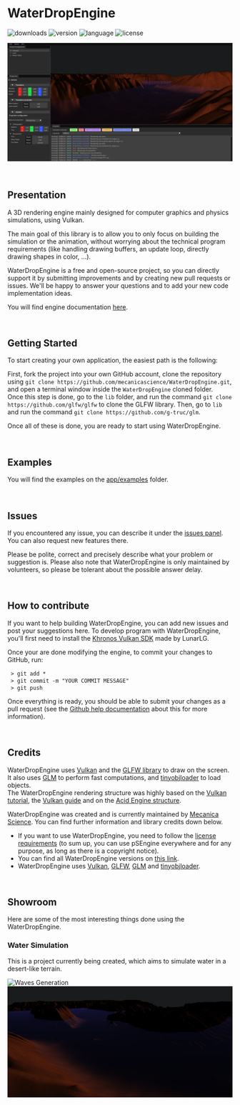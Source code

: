 # WaterDropEngine

![downloads](https://img.shields.io/github/downloads/MecanicaScience/WaterDropEngine/total)
![version](https://img.shields.io/github/v/release/mecanicascience/WaterDropEngine)
![language](https://img.shields.io/badge/Language-C++-9cf)
![license](https://img.shields.io/github/license/mecanicascience/WaterDropEngine)

![Rendering Engine example](imgs/preview_image.png)

<br />

## Presentation
A 3D rendering engine mainly designed for computer graphics and physics simulations, using Vulkan.

The main goal of this library is to allow you to only focus on building the simulation or the animation, without worrying
about the technical program requirements (like handling drawing buffers, an update loop, directly drawing shapes in color, ...).

WaterDropEngine is a free and open-source project, so you can directly support it by submitting improvements and by creating
new pull requests or issues.
We'll be happy to answer your questions and to add your new code implementation ideas.

You will find engine documentation [here](https://codedocs.xyz/mecanicascience/WaterDropEngine/).

<br/>

## Getting Started
To start creating your own application, the easiest path is the following:

First, fork the project into your own GitHub account, clone the repository using `git clone https://github.com/mecanicascience/WaterDropEngine.git`,
and open a terminal window inside the `WaterDropEngine` cloned folder.<br/>
Once this step is done, go to the `lib` folder, and run the command `git clone https://github.com/glfw/glfw` to clone the GLFW library.
Then, go to `lib` and run the command `git clone https://github.com/g-truc/glm`.

Once all of these is done, you are ready to start using WaterDropEngine.

<br/>

## Examples
You will find the examples on the [app/examples](app/examples) folder.

<br />

## Issues
If you encountered any issue, you can describe it under the [issues panel](https://github.com/mecanicascience/WaterDropEngine/issues).
You can also request new features there.

Please be polite, correct and precisely describe what your problem or suggestion is. Please also note that WaterDropEngine
is only maintained by volunteers, so please be tolerant about the possible answer delay.

<br/>

## How to contribute
If you want to help building WaterDropEngine, you can add new issues and post your suggestions here. To develop program with WaterDropEngine,
you'll first need to install the [Khronos Vulkan SDK](https://www.lunarg.com/vulkan-sdk/) made by LunarLG.

Once your are done modifying the engine, to commit your changes to GitHub, run:
```git
 > git add *
 > git commit -m "YOUR COMMIT MESSAGE"
 > git push
```

Once everything is ready, you should be able to submit your changes as a pull request (see the
[Github help documentation](https://help.github.com/en/github/collaborating-with-issues-and-pull-requests/creating-a-pull-request)
about this for more information).

<br />

## Credits
WaterDropEngine uses [Vulkan](https://www.vulkan.org/) and the [GLFW library](https://www.glfw.org/) to draw on the screen.
It also uses [GLM](https://github.com/g-truc/glm) to perform fast computations, and [tinyobjloader](https://github.com/tinyobjloader/tinyobjloader) to load objects.  
The WaterDropEngine rendering structure was highly based on the [Vulkan tutorial](https://vulkan-tutorial.com), the [Vulkan guide](https://vkguide.dev/)
and on the [Acid Engine structure](https://github.com/EQMG/Acid/).

WaterDropEngine was created and is currently maintained by [Mecanica Science](https://mecanicascience.fr/).
You can find further information and library credits down below.
- If you want to use WaterDropEngine, you need to follow the [license requirements](https://github.com/mecanicascience/WaterDropEngine/blob/master/LICENSE) (to sum up, you can use pSEngine everywhere and for any purpose, as long as there is a copyright notice).
- You can find all WaterDropEngine versions on [this link](https://github.com/mecanicascience/WaterDropEngine/releases).
- WaterDropEngine uses [Vulkan](https://www.vulkan.org/), [GLFW](https://www.glfw.org/), [GLM](https://github.com/g-truc/glm)
and [tinyobjloader](https://github.com/tinyobjloader/tinyobjloader).

<br />

## Showroom
Here are some of the most interesting things done using the WaterDropEngine.

### Water Simulation
This is a project currently being created, which aims to simulate water in a desert-like terrain.

![Waves Generation](imgs/showroom/WavesGeneration.gif)
![Water Simulation](imgs/showroom/WaterTerrain.png)
